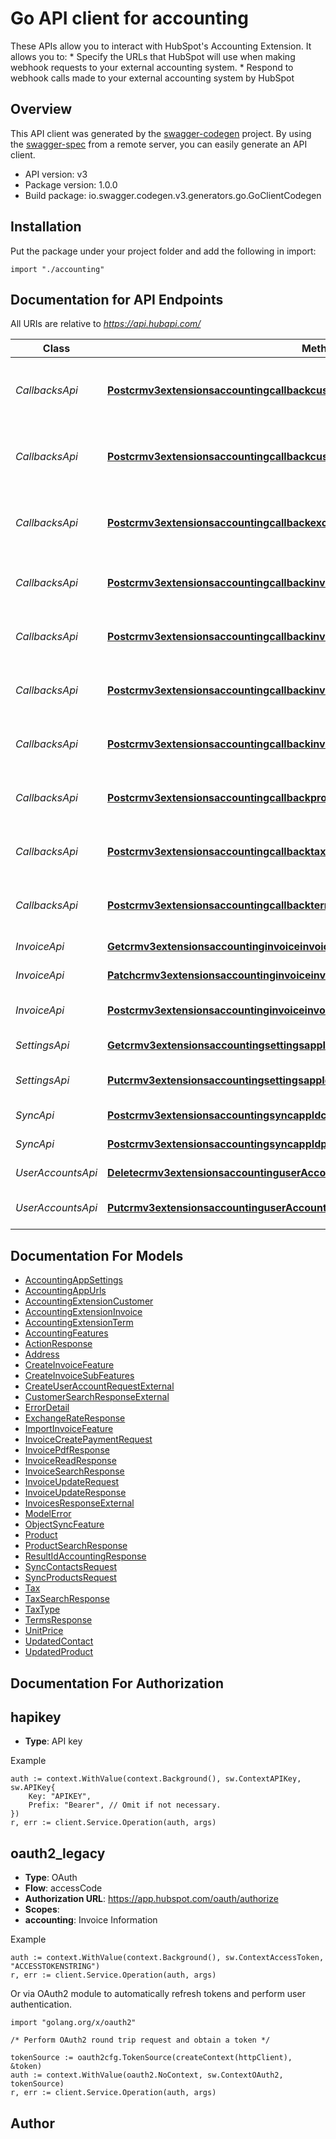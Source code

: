 # Go API client for accounting

These APIs allow you to interact with HubSpot's Accounting Extension. It allows you to: * Specify the URLs that HubSpot will use when making webhook requests to your external accounting system. * Respond to webhook calls made to your external accounting system by HubSpot 

## Overview
This API client was generated by the [swagger-codegen](https://github.com/swagger-api/swagger-codegen) project.  By using the [swagger-spec](https://github.com/swagger-api/swagger-spec) from a remote server, you can easily generate an API client.

- API version: v3
- Package version: 1.0.0
- Build package: io.swagger.codegen.v3.generators.go.GoClientCodegen

## Installation
Put the package under your project folder and add the following in import:
```golang
import "./accounting"
```

## Documentation for API Endpoints

All URIs are relative to *https://api.hubapi.com/*

Class | Method | HTTP request | Description
------------ | ------------- | ------------- | -------------
*CallbacksApi* | [**Postcrmv3extensionsaccountingcallbackcustomerCreaterequestIdCreateCustomer**](docs/CallbacksApi.md#postcrmv3extensionsaccountingcallbackcustomercreaterequestidcreatecustomer) | **Post** /crm/v3/extensions/accounting/callback/customer-create/{requestId} | Endpoint for customer creation response
*CallbacksApi* | [**Postcrmv3extensionsaccountingcallbackcustomerSearchrequestIdDoCustomerSearch**](docs/CallbacksApi.md#postcrmv3extensionsaccountingcallbackcustomersearchrequestiddocustomersearch) | **Post** /crm/v3/extensions/accounting/callback/customer-search/{requestId} | Endpoint for customer search response
*CallbacksApi* | [**Postcrmv3extensionsaccountingcallbackexchangeRaterequestIdCreateExchangeRate**](docs/CallbacksApi.md#postcrmv3extensionsaccountingcallbackexchangeraterequestidcreateexchangerate) | **Post** /crm/v3/extensions/accounting/callback/exchange-rate/{requestId} | Endpoint for exchange rate response
*CallbacksApi* | [**Postcrmv3extensionsaccountingcallbackinvoiceCreaterequestIdCreateInvoice**](docs/CallbacksApi.md#postcrmv3extensionsaccountingcallbackinvoicecreaterequestidcreateinvoice) | **Post** /crm/v3/extensions/accounting/callback/invoice-create/{requestId} | Endpoint for invoice creation response
*CallbacksApi* | [**Postcrmv3extensionsaccountingcallbackinvoicePdfrequestIdInvoicePdf**](docs/CallbacksApi.md#postcrmv3extensionsaccountingcallbackinvoicepdfrequestidinvoicepdf) | **Post** /crm/v3/extensions/accounting/callback/invoice-pdf/{requestId} | Endpoint for PDF content of invoice
*CallbacksApi* | [**Postcrmv3extensionsaccountingcallbackinvoiceSearchrequestIdDoInvoiceSearch**](docs/CallbacksApi.md#postcrmv3extensionsaccountingcallbackinvoicesearchrequestiddoinvoicesearch) | **Post** /crm/v3/extensions/accounting/callback/invoice-search/{requestId} | Endpoint for invoice search response
*CallbacksApi* | [**Postcrmv3extensionsaccountingcallbackinvoicesrequestIdGetById**](docs/CallbacksApi.md#postcrmv3extensionsaccountingcallbackinvoicesrequestidgetbyid) | **Post** /crm/v3/extensions/accounting/callback/invoices/{requestId} | Endpoint for invoice get-by-id response
*CallbacksApi* | [**Postcrmv3extensionsaccountingcallbackproductSearchrequestIdDoProductSearch**](docs/CallbacksApi.md#postcrmv3extensionsaccountingcallbackproductsearchrequestiddoproductsearch) | **Post** /crm/v3/extensions/accounting/callback/product-search/{requestId} | Endpoint for product search response
*CallbacksApi* | [**Postcrmv3extensionsaccountingcallbacktaxSearchrequestIdDoTaxSearch**](docs/CallbacksApi.md#postcrmv3extensionsaccountingcallbacktaxsearchrequestiddotaxsearch) | **Post** /crm/v3/extensions/accounting/callback/tax-search/{requestId} | Endpoint for taxes search response
*CallbacksApi* | [**Postcrmv3extensionsaccountingcallbacktermsrequestIdCreateTerm**](docs/CallbacksApi.md#postcrmv3extensionsaccountingcallbacktermsrequestidcreateterm) | **Post** /crm/v3/extensions/accounting/callback/terms/{requestId} | Endpoint for terms search response
*InvoiceApi* | [**Getcrmv3extensionsaccountinginvoiceinvoiceIdGetById**](docs/InvoiceApi.md#getcrmv3extensionsaccountinginvoiceinvoiceidgetbyid) | **Get** /crm/v3/extensions/accounting/invoice/{invoiceId} | Get invoice data
*InvoiceApi* | [**Patchcrmv3extensionsaccountinginvoiceinvoiceIdUpdate**](docs/InvoiceApi.md#patchcrmv3extensionsaccountinginvoiceinvoiceidupdate) | **Patch** /crm/v3/extensions/accounting/invoice/{invoiceId} | Update an invoice
*InvoiceApi* | [**Postcrmv3extensionsaccountinginvoiceinvoiceIdpaymentCreatePayment**](docs/InvoiceApi.md#postcrmv3extensionsaccountinginvoiceinvoiceidpaymentcreatepayment) | **Post** /crm/v3/extensions/accounting/invoice/{invoiceId}/payment | Records an invoice payment
*SettingsApi* | [**Getcrmv3extensionsaccountingsettingsappIdGetById**](docs/SettingsApi.md#getcrmv3extensionsaccountingsettingsappidgetbyid) | **Get** /crm/v3/extensions/accounting/settings/{appId} | Get URL settings
*SettingsApi* | [**Putcrmv3extensionsaccountingsettingsappIdReplace**](docs/SettingsApi.md#putcrmv3extensionsaccountingsettingsappidreplace) | **Put** /crm/v3/extensions/accounting/settings/{appId} | Add/Update URL Settings
*SyncApi* | [**Postcrmv3extensionsaccountingsyncappIdcontactsCreateContact**](docs/SyncApi.md#postcrmv3extensionsaccountingsyncappidcontactscreatecontact) | **Post** /crm/v3/extensions/accounting/sync/{appId}/contacts | Import contacts
*SyncApi* | [**Postcrmv3extensionsaccountingsyncappIdproductsCreateProduct**](docs/SyncApi.md#postcrmv3extensionsaccountingsyncappidproductscreateproduct) | **Post** /crm/v3/extensions/accounting/sync/{appId}/products | Import products
*UserAccountsApi* | [**Deletecrmv3extensionsaccountinguserAccountsaccountIdArchive**](docs/UserAccountsApi.md#deletecrmv3extensionsaccountinguseraccountsaccountidarchive) | **Delete** /crm/v3/extensions/accounting/user-accounts/{accountId} | Delete user account
*UserAccountsApi* | [**Putcrmv3extensionsaccountinguserAccountsReplace**](docs/UserAccountsApi.md#putcrmv3extensionsaccountinguseraccountsreplace) | **Put** /crm/v3/extensions/accounting/user-accounts | Create a user account

## Documentation For Models

 - [AccountingAppSettings](docs/AccountingAppSettings.md)
 - [AccountingAppUrls](docs/AccountingAppUrls.md)
 - [AccountingExtensionCustomer](docs/AccountingExtensionCustomer.md)
 - [AccountingExtensionInvoice](docs/AccountingExtensionInvoice.md)
 - [AccountingExtensionTerm](docs/AccountingExtensionTerm.md)
 - [AccountingFeatures](docs/AccountingFeatures.md)
 - [ActionResponse](docs/ActionResponse.md)
 - [Address](docs/Address.md)
 - [CreateInvoiceFeature](docs/CreateInvoiceFeature.md)
 - [CreateInvoiceSubFeatures](docs/CreateInvoiceSubFeatures.md)
 - [CreateUserAccountRequestExternal](docs/CreateUserAccountRequestExternal.md)
 - [CustomerSearchResponseExternal](docs/CustomerSearchResponseExternal.md)
 - [ErrorDetail](docs/ErrorDetail.md)
 - [ExchangeRateResponse](docs/ExchangeRateResponse.md)
 - [ImportInvoiceFeature](docs/ImportInvoiceFeature.md)
 - [InvoiceCreatePaymentRequest](docs/InvoiceCreatePaymentRequest.md)
 - [InvoicePdfResponse](docs/InvoicePdfResponse.md)
 - [InvoiceReadResponse](docs/InvoiceReadResponse.md)
 - [InvoiceSearchResponse](docs/InvoiceSearchResponse.md)
 - [InvoiceUpdateRequest](docs/InvoiceUpdateRequest.md)
 - [InvoiceUpdateResponse](docs/InvoiceUpdateResponse.md)
 - [InvoicesResponseExternal](docs/InvoicesResponseExternal.md)
 - [ModelError](docs/ModelError.md)
 - [ObjectSyncFeature](docs/ObjectSyncFeature.md)
 - [Product](docs/Product.md)
 - [ProductSearchResponse](docs/ProductSearchResponse.md)
 - [ResultIdAccountingResponse](docs/ResultIdAccountingResponse.md)
 - [SyncContactsRequest](docs/SyncContactsRequest.md)
 - [SyncProductsRequest](docs/SyncProductsRequest.md)
 - [Tax](docs/Tax.md)
 - [TaxSearchResponse](docs/TaxSearchResponse.md)
 - [TaxType](docs/TaxType.md)
 - [TermsResponse](docs/TermsResponse.md)
 - [UnitPrice](docs/UnitPrice.md)
 - [UpdatedContact](docs/UpdatedContact.md)
 - [UpdatedProduct](docs/UpdatedProduct.md)

## Documentation For Authorization

## hapikey
- **Type**: API key 

Example
```golang
auth := context.WithValue(context.Background(), sw.ContextAPIKey, sw.APIKey{
	Key: "APIKEY",
	Prefix: "Bearer", // Omit if not necessary.
})
r, err := client.Service.Operation(auth, args)
```
## oauth2_legacy
- **Type**: OAuth
- **Flow**: accessCode
- **Authorization URL**: https://app.hubspot.com/oauth/authorize
- **Scopes**: 
 - **accounting**: Invoice Information

Example
```golang
auth := context.WithValue(context.Background(), sw.ContextAccessToken, "ACCESSTOKENSTRING")
r, err := client.Service.Operation(auth, args)
```

Or via OAuth2 module to automatically refresh tokens and perform user authentication.
```golang
import "golang.org/x/oauth2"

/* Perform OAuth2 round trip request and obtain a token */

tokenSource := oauth2cfg.TokenSource(createContext(httpClient), &token)
auth := context.WithValue(oauth2.NoContext, sw.ContextOAuth2, tokenSource)
r, err := client.Service.Operation(auth, args)
```

## Author


